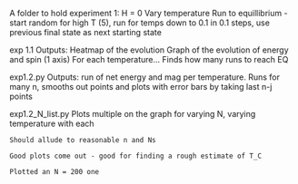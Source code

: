 A folder to hold experiment 1:
	H = 0 
	Vary temperature
	Run to equillibrium - start random for high T (5), run for temps down to 0.1 in 0.1 steps, use previous final state as next starting state


exp 1.1
	Outputs: 
		Heatmap of the evolution
		Graph of the evolution of energy and spin (1 axis)
		For each temperature...
		Finds how many runs to reach EQ

exp1.2.py
	Outputs: run of net energy and  mag per temperature. 
	Runs for many n, smooths out points and plots with error bars by taking last n-j points

exp1.2_N_list.py
	Plots multiple on the graph for varying N, varying temperature with each

	Should allude to reasonable n and Ns

	Good plots come out - good for finding a rough estimate of T_C 

	Plotted an N = 200 one 
